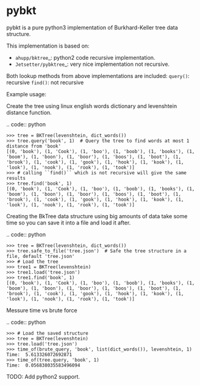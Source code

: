 # pybkt
pybkt is a pure python3 implementation of Burkhard-Keller tree data structure. 

This implementation is based on:
* `ahupp/bktree`_: python2 code recursive implementation.
* `Jetsetter/pybktree`_: very nice implementation not recursive.

Both lookup methods from above implementations are included: 
``query()``: recursive
``find()``: not recursive

Example usage:

Create the tree using linux english words dictionary and levenshtein distance function.

.. code:: python
    
    >>> tree = BKTree(levenshtein, dict_words())    
    >>> tree.query('book', 1)  # Query the tree to find words at most 1 distance from 'book'
    [(0, 'book'), (1, 'Cook'), (1, 'boo'), (1, 'boob'), (1, 'books'), (1, 'boom'), (1, 'boon'), (1, 'boor'), (1, 'boos'), (1, 'boot'), (1, 'brook'), (1, 'cook'), (1, 'gook'), (1, 'hook'), (1, 'kook'), (1, 'look'), (1, 'nook'), (1, 'rook'), (1, 'took')]
    >>> # calling ``find()`` which is not recursive will give the same results
    >>> tree.find('book', 1)
    [(0, 'book'), (1, 'Cook'), (1, 'boo'), (1, 'boob'), (1, 'books'), (1, 'boom'), (1, 'boon'), (1, 'boor'), (1, 'boos'), (1, 'boot'), (1, 'brook'), (1, 'cook'), (1, 'gook'), (1, 'hook'), (1, 'kook'), (1, 'look'), (1, 'nook'), (1, 'rook'), (1, 'took')]

Creating the BkTree data structure using big amounts of data take some time so you can save it into a file and load it after.

.. code:: python
    
    >>> tree = BKTree(levenshtein, dict_words())    
    >>> tree.safe_to_file('tree.json')  # Safe the tree structure in a file, default 'tree.json' 
    >>> # Load the tree
    >>> tree1 = BKTree(levenshtein)
    >>> tree1.load('tree.json')
    >>> tree1.find('book', 1)
    [(0, 'book'), (1, 'Cook'), (1, 'boo'), (1, 'boob'), (1, 'books'), (1, 'boom'), (1, 'boon'), (1, 'boor'), (1, 'boos'), (1, 'boot'), (1, 'brook'), (1, 'cook'), (1, 'gook'), (1, 'hook'), (1, 'kook'), (1, 'look'), (1, 'nook'), (1, 'rook'), (1, 'took')]

Messure time vs brute force

.. code:: python
    
    >>> # Load the saved structure
    >>> tree = BKTree(levenshtein)
    >>> tree.load('tree.json')    
    >>> time_of(brute_query, 'book', list(dict_words()), levenshtein, 1)    
    Time:  5.613326072692871
    >>> time_of(tree.query, 'book', 1)  
    Time:  0.056838035583496094
    
    
TODO: Add python2 support.
